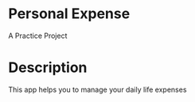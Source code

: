 # Personal Expense

A Practice Project

# Description
This app helps you to manage your daily life expenses